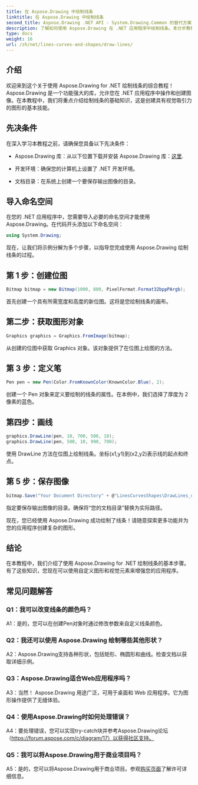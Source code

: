 ```yaml
---
title: 在 Aspose.Drawing 中绘制线条
linktitle: 在 Aspose.Drawing 中绘制线条
second_title: Aspose.Drawing .NET API - System.Drawing.Common 的替代方案
description: 了解如何使用 Aspose.Drawing 在 .NET 应用程序中绘制线条。本分步教程将指导您完成制作精美图形的过程。
type: docs
weight: 16
url: /zh/net/lines-curves-and-shapes/draw-lines/
---
```

## 介绍

欢迎来到这个关于使用 Aspose.Drawing for .NET 绘制线条的综合教程！ Aspose.Drawing 是一个功能强大的库，允许您在 .NET 应用程序中操作和创建图像。在本教程中，我们将重点介绍绘制线条的基础知识，这是创建具有视觉吸引力的图形的基本技能。

## 先决条件

在深入学习本教程之前，请确保您具备以下先决条件：

-  Aspose.Drawing 库：从以下位置下载并安装 Aspose.Drawing 库：[这里](https://releases.aspose.com/drawing/net/).

- 开发环境：确保您的计算机上设置了 .NET 开发环境。

- 文档目录：在系统上创建一个要保存输出图像的目录。

## 导入命名空间

在您的 .NET 应用程序中，您需要导入必要的命名空间才能使用 Aspose.Drawing。在代码开头添加以下命名空间：

```csharp
using System.Drawing;
```

现在，让我们将示例分解为多个步骤，以指导您完成使用 Aspose.Drawing 绘制线条的过程。

## 第 1 步：创建位图

```csharp
Bitmap bitmap = new Bitmap(1000, 800, PixelFormat.Format32bppPArgb);
```

首先创建一个具有所需宽度和高度的新位图。这将是您绘制线条的画布。

## 第二步：获取图形对象

```csharp
Graphics graphics = Graphics.FromImage(bitmap);
```

从创建的位图中获取 Graphics 对象。该对象提供了在位图上绘图的方法。

## 第 3 步：定义笔

```csharp
Pen pen = new Pen(Color.FromKnownColor(KnownColor.Blue), 2);
```

创建一个 Pen 对象来定义要绘制的线条的属性。在本例中，我们选择了厚度为 2 像素的蓝色。

## 第四步：画线

```csharp
graphics.DrawLine(pen, 10, 700, 500, 10);
graphics.DrawLine(pen, 500, 10, 990, 700);
```

使用 DrawLine 方法在位图上绘制线条。坐标(x1,y1)到(x2,y2)表示线的起点和终点。

## 第 5 步：保存图像

```csharp
bitmap.Save("Your Document Directory" + @"LinesCurvesShapes\DrawLines_out.png");
```

指定要保存输出图像的目录。确保将“您的文档目录”替换为实际路径。

现在，您已经使用 Aspose.Drawing 成功绘制了线条！请随意探索更多功能并为您的应用程序创建复杂的图形。

## 结论

在本教程中，我们介绍了使用 Aspose.Drawing for .NET 绘制线条的基本步骤。有了这些知识，您现在可以使用自定义图形和视觉元素来增强您的应用程序。

## 常见问题解答

### Q1：我可以改变线条的颜色吗？

A1：是的，您可以在创建Pen对象时通过修改参数来自定义线条颜色。

### Q2：我还可以使用 Aspose.Drawing 绘制哪些其他形状？

A2：Aspose.Drawing支持各种形状，包括矩形、椭圆形和曲线。检查文档以获取详细示例。

### Q3：Aspose.Drawing适合Web应用程序吗？

A3：当然！ Aspose.Drawing 用途广泛，可用于桌面和 Web 应用程序。它为图形操作提供了无缝体验。

### Q4：使用Aspose.Drawing时如何处理错误？

A4：要处理错误，您可以实现try-catch块并参考Aspose.Drawing论坛（https://forum.aspose.com/c/diagram/17）以获得社区支持。

### Q5：我可以将Aspose.Drawing用于商业项目吗？

 A5：是的，您可以将Aspose.Drawing用于商业项目。参观[购买页面](https://purchase.aspose.com/buy)了解许可详细信息。